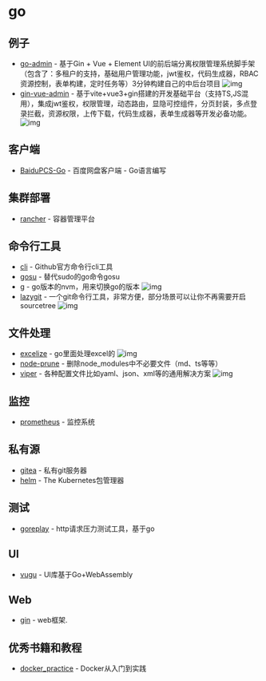 # go

## 例子

- [go-admin](https://github.com/go-admin-team/go-admin) - 基于Gin + Vue + Element UI的前后端分离权限管理系统脚手架（包含了：多租户的支持，基础用户管理功能，jwt鉴权，代码生成器，RBAC资源控制，表单构建，定时任务等）3分钟构建自己的中后台项目 ![img](https://img.shields.io/github/stars/go-admin-team/go-admin)
- [gin-vue-admin](https://github.com/flipped-aurora/gin-vue-admin) - 基于vite+vue3+gin搭建的开发基础平台（支持TS,JS混用），集成jwt鉴权，权限管理，动态路由，显隐可控组件，分页封装，多点登录拦截，资源权限，上传下载，代码生成器，表单生成器等开发必备功能。 ![img](https://img.shields.io/github/stars/flipped-aurora/gin-vue-admin)

## 客户端

- [BaiduPCS-Go](https://github.com/iikira/BaiduPCS-Go) - 百度网盘客户端 - Go语言编写

## 集群部署

- [rancher](https://github.com/rancher/rancher) - 容器管理平台

## 命令行工具

- [cli](https://github.com/cli/cli) - Github官方命令行cli工具
- [gosu](https://github.com/tianon/gosu) - 替代sudo的go命令gosu
- [g](https://github.com/voidint/g) - go版本的nvm，用来切换go的版本 ![img](https://img.shields.io/github/stars/voidint/g)
- [lazygit](https://github.com/jesseduffield/lazygit) - 一个git命令行工具，非常方便，部分场景可以让你不再需要开启sourcetree ![img](https://img.shields.io/github/stars/jesseduffield/lazygit#usage)

## 文件处理

- [excelize](https://github.com/qax-os/excelize) - go里面处理excel的 ![img](https://img.shields.io/github/stars/qax-os/excelize)
- [node-prune](https://github.com/tj/node-prune) - 删除node_modules中不必要文件（md、ts等等）
- [viper](https://github.com/spf13/viper) - 各种配置文件比如yaml、json、xml等的通用解决方案 ![img](https://img.shields.io/github/stars/spf13/viper)

## 监控

- [prometheus](https://github.com/prometheus/prometheus) - 监控系统

## 私有源

- [gitea](https://github.com/go-gitea/gitea) - 私有git服务器
- [helm](https://github.com/helm/helm) - The Kubernetes包管理器


## 测试

- [goreplay](https://github.com/buger/goreplay) - http请求压力测试工具，基于go


## UI

- [vugu](https://github.com/vugu/vugu) - UI库基于Go+WebAssembly


## Web

- [gin](https://github.com/gin-gonic/gin) - web框架.

## 优秀书籍和教程

- [docker_practice](https://github.com/yeasy/docker_practice) - Docker从入门到实践

